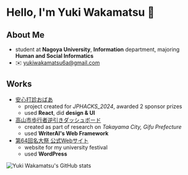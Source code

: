 # Hello, I'm Yuki Wakamatsu 👋

## About Me
- student at **Nagoya University**, **Information** department, majoring **Human and Social Informatics**  
- ✉️ [yukiwakamatsu6a@gmail.com](mailto:yukiwakamatsu6a@gmail.com)

## Works
- [安心打診おばあ](https://jphacks.github.io/ng_2406/)
  - project created for *JPHACKS_2024*, awarded 2 sponsor prizes
  - used **React**, did **design & UI**
- [高山市歩行者逆引きダッシュボード](http://35.73.95.100/)
  - created as part of research on *Takayama City, Gifu Prefecture*
  - used **WriterAI's Web Framework**
- [第64回名大祭 公式Webサイト](https://old.meidaisai.com/)
  - website for my university festival
  - used **WordPress**

![Yuki Wakamatsu's GitHub stats](https://github-readme-stats.vercel.app/api?username=waka320&show_icons=true&theme=graywhite)
